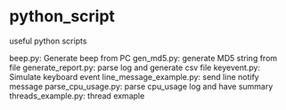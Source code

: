 # python_script
useful python scripts
  
beep.py: Generate beep from PC
gen_md5.py: generate MD5 string from file
generate_report.py: parse log and generate csv file
keyevent.py: Simulate keyboard event
line_message_example.py: send line notify message
parse_cpu_usage.py: parse cpu_usage log and have summary
threads_example.py: thread exmaple
